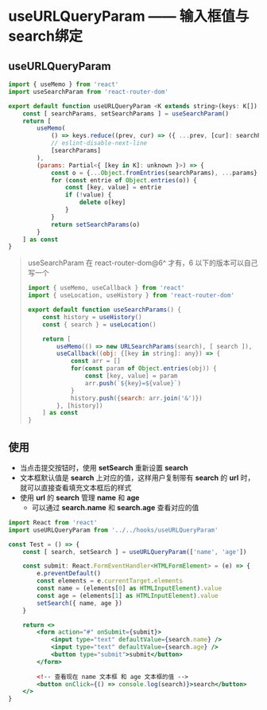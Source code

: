 # useURLQueryParam —— 输入框值与search绑定

## useURLQueryParam

```js
import { useMemo } from 'react'
import useSearchParam from 'react-router-dom'

export default function useURLQueryParam <K extends string>(keys: K[]) {
    const [ searchParams, setSearchParams ] = useSearchParam()
    return [
        useMemo(
            () => keys.reduce((prev, cur) => ({ ...prev, [cur]: searchParams.get(cur) || '' }), {} as { [key in K]: string }),
            // eslint-disable-next-line
            [searchParams]
        ),
        (params: Partial<{ [key in K]: unknown }>) => {
            const o = {...Object.fromEntries(searchParams), ...params}
            for (const entrie of Object.entries(o)) {
                const [key, value] = entrie
                if (!value) {
                    delete o[key]
                }
            }
            return setSearchParams(o)
        }
    ] as const
}
```

> useSearchParam 在 react-router-dom@6^ 才有，6 以下的版本可以自己写一个
>
> ```js
> import { useMemo, useCallback } from 'react'
> import { useLocation, useHistory } from 'react-router-dom'
> 
> export default function useSearchParams() {
>     const history = useHistory()
>     const { search } = useLocation()
> 
>     return [
>         useMemo(() => new URLSearchParams(search), [ search ]),
>         useCallback((obj: {[key in string]: any}) => {
>             const arr = []
>             for(const param of Object.entries(obj)) {
>                 const [key, value] = param
>                 arr.push(`${key}=${value}`)
>             }
>             history.push({search: arr.join('&')})
>         }, [history])
>     ] as const
> }
> ```

## 使用

- 当点击提交按钮时，使用 **setSearch** 重新设置 **search**
- 文本框默认值是 **search** 上对应的值，这样用户复制带有 **search** 的 **url** 时，就可以直接查看填充文本框后的样式
- 使用 **url** 的 **search** 管理 **name** 和 **age**
  - 可以通过 **search.name** 和 **search.age** 查看对应的值

```jsx
import React from 'react'
import useURLQueryParam from '../../hooks/useURLQueryParam'

const Test = () => {
    const [ search, setSearch ] = useURLQueryParam(['name', 'age'])

    const submit: React.FormEventHandler<HTMLFormElement> = (e) => {
        e.preventDefault()
        const elements = e.currentTarget.elements
        const name = (elements[0] as HTMLInputElement).value
        const age = (elements[1] as HTMLInputElement).value
        setSearch({ name, age })
    }

    return <>
        <form action="#" onSubmit={submit}>
            <input type="text" defaultValue={search.name} />
            <input type="text" defaultValue={search.age} />
            <button type="submit">submit</button>
        </form>
		
    	<!-- 查看现在 name 文本框 和 age 文本框的值 -->
        <button onClick={() => console.log(search)}>search</button>
    </>
}
```

